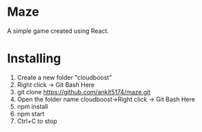# Maze

A simple game created using React. 

# Installing

1. Create a new folder "cloudboost"
2. Right click -> Git Bash Here
3. git clone https://github.com/ankit5174/maze.git <enter/>
4. Open the folder name cloudboost->Right click -> Git Bash Here
5. npm install
6. npm start
7. Ctrl+C to stop



